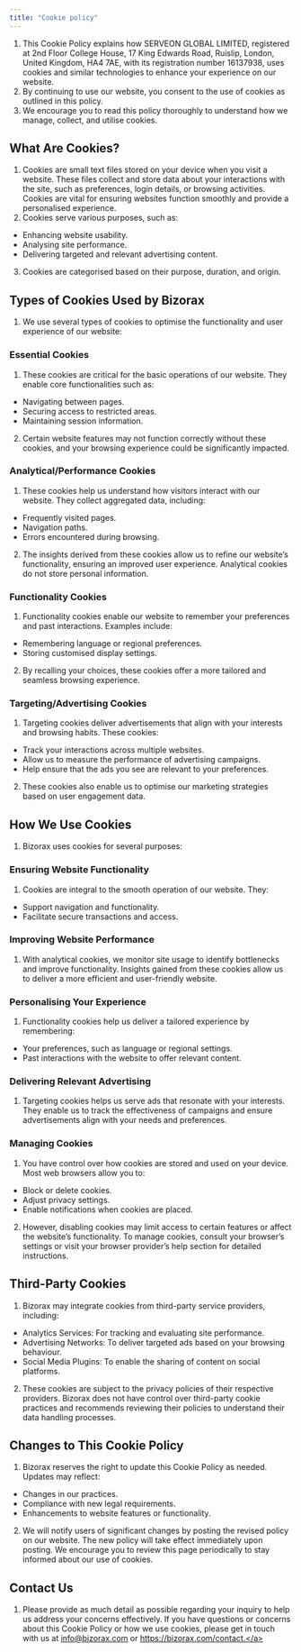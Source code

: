 ```yaml
---
title: "Cookie policy"
---
```



1. This Cookie Policy explains how SERVEON GLOBAL LIMITED, registered at 2nd Floor College House, 17 King Edwards Road, Ruislip, London, United Kingdom, HA4 7AE, with its registration number 16137938, uses cookies and similar technologies to enhance your experience on our website.
2. By continuing to use our website, you consent to the use of cookies as outlined in this policy.
3. We encourage you to read this policy thoroughly to understand how we manage, collect, and utilise cookies.

## What Are Cookies?

1. Cookies are small text files stored on your device when you visit a website. These files collect and store data about your interactions with the site, such as preferences, login details, or browsing activities. Cookies are vital for ensuring websites function smoothly and provide a personalised experience.
2. Cookies serve various purposes, such as:

- Enhancing website usability.
- Analysing site performance.
- Delivering targeted and relevant advertising content.

3. Cookies are categorised based on their purpose, duration, and origin.

## Types of Cookies Used by Bizorax

1. We use several types of cookies to optimise the functionality and user experience of our website:

### Essential Cookies

1. These cookies are critical for the basic operations of our website. They enable core functionalities such as:

- Navigating between pages.
- Securing access to restricted areas.
- Maintaining session information.

2. Certain website features may not function correctly without these cookies, and your browsing experience could be significantly impacted.

### Analytical/Performance Cookies
1. These cookies help us understand how visitors interact with our website. They collect aggregated data, including:

- Frequently visited pages.
- Navigation paths.
- Errors encountered during browsing.

2. The insights derived from these cookies allow us to refine our website’s functionality, ensuring an improved user experience. Analytical cookies do not store personal information.

### Functionality Cookies

1. Functionality cookies enable our website to remember your preferences and past interactions. Examples include:

- Remembering language or regional preferences.
- Storing customised display settings.

2. By recalling your choices, these cookies offer a more tailored and seamless browsing experience.

### Targeting/Advertising Cookies

1. Targeting cookies deliver advertisements that align with your interests and browsing habits. These cookies:

- Track your interactions across multiple websites.
- Allow us to measure the performance of advertising campaigns.
- Help ensure that the ads you see are relevant to your preferences.

2. These cookies also enable us to optimise our marketing strategies based on user engagement data.

## How We Use Cookies

1. Bizorax uses cookies for several purposes:

### Ensuring Website Functionality

1. Cookies are integral to the smooth operation of our website. They:

- Support navigation and functionality.
- Facilitate secure transactions and access.

### Improving Website Performance

1. With analytical cookies, we monitor site usage to identify bottlenecks and improve functionality. Insights gained from these cookies allow us to deliver a more efficient and user-friendly website.

### Personalising Your Experience

1. Functionality cookies help us deliver a tailored experience by remembering:

- Your preferences, such as language or regional settings.
- Past interactions with the website to offer relevant content.

### Delivering Relevant Advertising

1. Targeting cookies helps us serve ads that resonate with your interests. They enable us to track the effectiveness of campaigns and ensure advertisements align with your needs and preferences.

### Managing Cookies

1. You have control over how cookies are stored and used on your device. Most web browsers allow you to:

- Block or delete cookies.
- Adjust privacy settings.
- Enable notifications when cookies are placed.

2. However, disabling cookies may limit access to certain features or affect the website’s functionality. To manage cookies, consult your browser’s settings or visit your browser provider’s help section for detailed instructions.

## Third-Party Cookies
1. Bizorax may integrate cookies from third-party service providers, including:

- Analytics Services: For tracking and evaluating site performance.
- Advertising Networks: To deliver targeted ads based on your browsing behaviour.
- Social Media Plugins: To enable the sharing of content on social platforms.

2. These cookies are subject to the privacy policies of their respective providers. Bizorax does not have control over third-party cookie practices and recommends reviewing their policies to understand their data handling processes.

## Changes to This Cookie Policy

1. Bizorax reserves the right to update this Cookie Policy as needed. Updates may reflect:

- Changes in our practices.
- Compliance with new legal requirements.
- Enhancements to website features or functionality.

2. We will notify users of significant changes by posting the revised policy on our website. The new policy will take effect immediately upon posting. We encourage you to review this page periodically to stay informed about our use of cookies.

## Contact Us

1. Please provide as much detail as possible regarding your inquiry to help us address your concerns effectively. If you have questions or concerns about this Cookie Policy or how we use cookies, please get in touch with us at info@bizorax.com or <a href="https://bizorax.com/contact">https://bizorax.com/contact.</a>